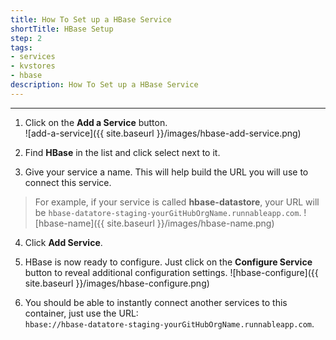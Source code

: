 ```yaml
---
title: How To Set up a HBase Service
shortTitle: HBase Setup
step: 2
tags:
- services
- kvstores
- hbase
description: How To Set up a HBase Service
---
```


---

1. Click on the **Add a Service** button.  
  ![add-a-service]({{ site.baseurl }}/images/hbase-add-service.png)

2. Find **HBase** in the list and click select next to it.

3. Give your service a name. This will help build the URL you will use to connect this service.
  > For example, if your service is called **hbase-datastore**, your URL will be `hbase-datatore-staging-yourGitHubOrgName.runnableapp.com`.
  ![hbase-name]({{ site.baseurl }}/images/hbase-name.png)

4. Click **Add Service**.

5. HBase is now ready to configure. Just click on the **Configure Service** button to reveal additional configuration settings.
  ![hbase-configure]({{ site.baseurl }}/images/hbase-configure.png)

6. You should be able to instantly connect another services to this container, just use the URL:  
    `hbase://hbase-datatore-staging-yourGitHubOrgName.runnableapp.com`.
